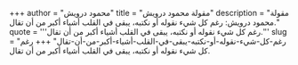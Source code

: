+++
author = "محمود درويش"
title = "مقولة محمود درويش"
description = "مقولة محمود درويش: رغم كل شيء نقوله أو نكتبه، يبقى في القلب أشياء أكبر من أن تقال."
quote = '''رغم كل شيء نقوله أو نكتبه، يبقى في القلب أشياء أكبر من أن تقال.''' 
slug = "رغم-كل-شيء-نقوله-أو-نكتبه-يبقى-في-القلب-أشياء-أكبر-من-أن-تقال"
+++
رغم كل شيء نقوله أو نكتبه، يبقى في القلب أشياء أكبر من أن تقال.
